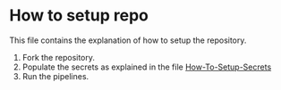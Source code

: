 # How to setup repo
This file contains the explanation of how to setup the repository.

1. Fork the repository. 
1. Populate the secrets as explained in the file [How-To-Setup-Secrets]()
1. Run the pipelines.

 